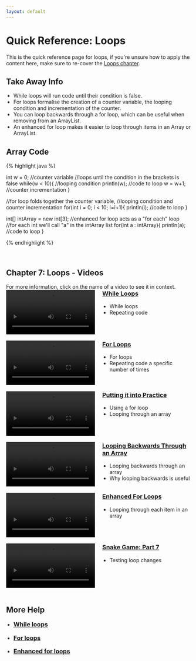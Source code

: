 ```yaml
---
layout: default
---
```


<style>
        .vid-container {
            display: flex;
            align-items: flex-start;
        }

        .vid-video {
            flex: 1;
        }

        .vid-content {
            flex: 1;
            margin-left: 20px;
        }

        h3 {
            margin-top: 0;
        }

        ul {
            padding-left: 20px;
        }
    </style>
<h1>Quick Reference: Loops</h1>

This is the quick reference page for loops, if you're unsure how to apply the content here, make sure to re-cover the <a href="../Lessons/loops">Loops chapter</a>.

<h2>Take Away Info</h2>
<ul>
<li>While loops will run code until their condition is false.</li>
<li>For loops formalise the creation of a counter variable, the looping condition and incrementation of the counter.</li>
<li>You can loop backwards through a for loop, which can be useful when removing from an ArrayList.</li>
<li>An enhanced for loop makes it easier to loop through items in an Array or ArrayList.</li>
</ul>


<h2>Array Code</h2>
{% highlight java %}

int w = 0; //counter variable
//loops until the condition in the brackets is false
while(w < 10){ //looping condition
    println(w); //code to loop
    w = w+1; //counter incrementation
}

//for loop folds together the counter variable,
//looping condition and counter incrementation
for(int i = 0; i < 10; i=i+1){
    println(i); //code to loop
}

int[] intArray = new int[3];
//enhanced for loop acts as a "for each" loop
//for each int we'll call "a" in the intArray list
for(int a : intArray){
    println(a); //code to loop
}

{% endhighlight %}


<br>
<h2>Chapter 7: Loops - Videos</h2>
For more information, click on the name of a video to see it in context.
<br>
<div class="vid-container">
	<div class="vid-video">
		<video width="100%" controls>
			<source src="{{ site.baseurl }}Videos/WhileLoops.mp4" type="video/mp4">
			Your browser does not support the video tag.
		</video>
	</div>
	<div class="vid-content">
		<h3><a href="{{ site.baseurl }}Lessons/Loops#while_loops">While Loops</a></h3>
		<ul>
            <li>While loops</li>
            <li>Repeating code</li>
		</ul>
	</div>
</div>
<br>
<div class="vid-container">
	<div class="vid-video">
		<video width="100%" controls>
			<source src="{{ site.baseurl }}Videos/ForLoops.mp4" type="video/mp4">
			Your browser does not support the video tag.
		</video>
	</div>
	<div class="vid-content">
		<h3><a href="{{ site.baseurl }}Lessons/Loops#for_loops">For Loops</a></h3>
		<ul>
            <li>For loops</li>
            <li>Repeating code a specific number of times</li>
		</ul>
	</div>
</div>
<br>
<div class="vid-container">
	<div class="vid-video">
		<video width="100%" controls>
			<source src="{{ site.baseurl }}Videos/UsingAForLoop.mp4" type="video/mp4">
			Your browser does not support the video tag.
		</video>
	</div>
	<div class="vid-content">
		<h3><a href="{{ site.baseurl }}Lessons/Loops#putting_it_into_practice">Putting it into Practice</a></h3>
		<ul>
            <li>Using a for loop</li>
            <li>Looping through an array</li>
		</ul>
	</div>
</div>
<br>
<div class="vid-container">
	<div class="vid-video">
		<video width="100%" controls>
			<source src="{{ site.baseurl }}Videos/LoopingBackwards.mp4" type="video/mp4">
			Your browser does not support the video tag.
		</video>
	</div>
	<div class="vid-content">
		<h3><a href="{{ site.baseurl }}Lessons/Loops#looping_backwards_through_an_array">Looping Backwards Through an Array</a></h3>
		<ul>
            <li>Looping backwards through an array</li>
            <li>Why looping backwards is useful</li>
		</ul>
	</div>
</div>
<br>
<div class="vid-container">
	<div class="vid-video">
		<video width="100%" controls>
			<source src="{{ site.baseurl }}Videos/ForEachLoops.mp4" type="video/mp4">
			Your browser does not support the video tag.
		</video>
	</div>
	<div class="vid-content">
		<h3><a href="{{ site.baseurl }}Lessons/Loops#enhanced_for_loops">Enhanced For Loops</a></h3>
		<ul>
            <li>Looping through each item in an array</li>
		</ul>
	</div>
</div>
<br>
<div class="vid-container">
	<div class="vid-video">
		<video width="100%" controls>
			<source src="{{ site.baseurl }}Videos/SnakePart7.mp4" type="video/mp4">
			Your browser does not support the video tag.
		</video>
	</div>
	<div class="vid-content">
		<h3><a href="{{ site.baseurl }}Lessons/Loops#snake_video">Snake Game: Part 7</a></h3>
		<ul>
            <li>Testing loop changes</li>
		</ul>
	</div>
</div>
<br>

<h2>More Help</h2>
<ul>
    <li><h3><a href="https://youtu.be/4JzDttgdILQ?si=soV2gWpxjH3w9lfB&t=10195" target="_blank">While loops</a></h3></li>
    <li><h3><a href="https://youtu.be/4JzDttgdILQ?si=Efxv5Zb0-mKBmiwa&t=10811" target="_blank">For loops</a></h3></li>
    <li><h3><a href="https://youtu.be/4JzDttgdILQ?si=3nkEAQP3S8aB-rYU&t=17661" target="_blank">Enhanced for loops</a></h3></li>
</ul>
<br>
